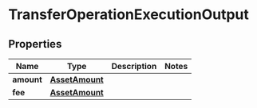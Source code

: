 

# TransferOperationExecutionOutput


## Properties

| Name | Type | Description | Notes |
|------------ | ------------- | ------------- | -------------|
|**amount** | [**AssetAmount**](AssetAmount.md) |  |  |
|**fee** | [**AssetAmount**](AssetAmount.md) |  |  |



